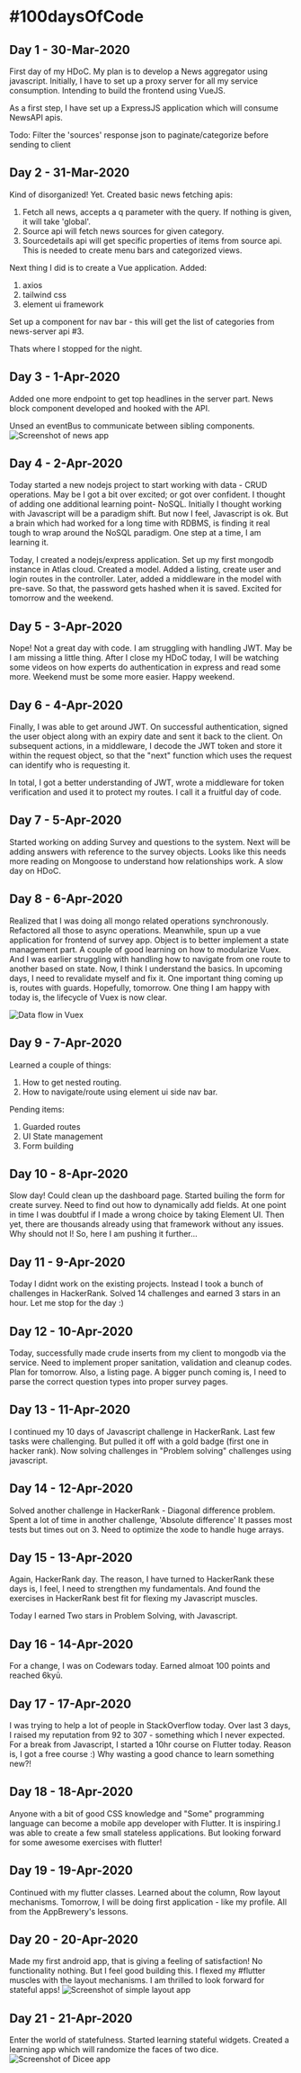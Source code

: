 # #100daysOfCode

## Day 1 - 30-Mar-2020
First day of my HDoC. My plan is to develop a News aggregator using javascript. Initially, I have to set up a proxy server for all my service consumption. Intending to build the frontend using VueJS. 

As a first step, I have set up a ExpressJS application which will consume NewsAPI apis.

Todo: Filter the 'sources' response json to paginate/categorize before sending to client

## Day 2 - 31-Mar-2020
Kind of disorganized! Yet. Created basic news fetching apis:

1. Fetch all news, accepts a q parameter with the query. If nothing is given, it will take 'global'.
2. Source api will fetch news sources for given category.
3. Sourcedetails api will get specific properties of items from source api. This is needed to create menu bars and categorized views.

Next thing I did is to create a Vue application. Added:
1. axios
2. tailwind css
3. element ui framework

Set up a component for nav bar - this will get the list of categories from news-server api #3.

Thats where I stopped for the night.

## Day 3 - 1-Apr-2020
Added one more endpoint to get top headlines in the server part. News block component developed and hooked with the API.

Unsed an eventBus to communicate between sibling components.
![Screenshot of news app](https://github.com/santhoshjanan/100daysOfCode/raw/master/screenshots/hdoc-news-ss.png)

## Day 4 - 2-Apr-2020
Today started a new nodejs project to start working with data - CRUD operations. May be I got a bit over excited; or got over confident. I thought of adding one additional learning point- NoSQL. Initially I thought working with Javascript will be a paradigm shift. But now I feel, Javascript is ok. But a brain which had worked for a long time with RDBMS, is finding it real tough to wrap around the NoSQL paradigm. One step at a time, I am learning it.

Today, I created a nodejs/express application. Set up my first mongodb instance in Atlas cloud. Created a model. Added a listing, create user and login routes in the controller. Later, added a middleware in the model with pre-save. So that, the password gets hashed when it is saved. Excited for tomorrow and the weekend.

## Day 5 - 3-Apr-2020
Nope! Not a great day with code. I am struggling with handling JWT. May be I am missing a little thing. After I close my HDoC today, I will be watching some videos on how experts do authentication in express and read some more. Weekend must be some more easier. Happy weekend.

## Day 6 - 4-Apr-2020
Finally, I was able to get around JWT. On successful authentication, signed the user object along with an expiry date and sent it back to the client. On subsequent actions, in a middleware, I decode the JWT token and store it within the request object, so that the "next" function which uses the request can identify who is requesting it.

In total, I got a better understanding of JWT, wrote a middleware for token verification and used it to protect my routes. I call it a fruitful day of code.

## Day 7 - 5-Apr-2020
Started working on adding Survey and questions to the system. Next will be adding answers with reference to the survey objects. Looks like this needs more reading on Mongoose to understand how relationships work. A slow day on HDoC.

## Day 8 - 6-Apr-2020
Realized that I was doing all mongo related operations synchronously. Refactored all those to async operations. Meanwhile, spun up a vue application for frontend of survey app. Object is to better implement a state management part. A couple of good learning on how to modularize Vuex. And I was earlier struggling with handling how to navigate from one route to another based on state. Now, I think I understand the basics. In upcoming days, I need to revalidate myself and fix it. One important thing coming up is, routes with guards. Hopefully, tomorrow. One thing I am happy with today is, the lifecycle of Vuex is now clear.

![Data flow in Vuex](https://raw.githubusercontent.com/santhoshjanan/100daysOfCode/master/screenshots/Vuex.png)

## Day 9 - 7-Apr-2020
Learned a couple of things: 
1. How to get nested routing.
2. How to navigate/route using element ui side nav bar.

Pending items:
1. Guarded routes
2. UI State management
3. Form building

## Day 10 - 8-Apr-2020
Slow day! Could clean up the dashboard page. Started builing the form for create survey. Need to find out how to dynamically add fields. At one point in time I was doubtful if I made a wrong choice by taking Element UI. Then yet, there are thousands already using that framework without any issues. Why should not I! So, here I am pushing it further...

## Day 11 - 9-Apr-2020
Today I didnt work on the existing projects. Instead I took a bunch of challenges in HackerRank. Solved 14 challenges and earned 3 stars in an hour. Let me stop for the day :)

## Day 12 - 10-Apr-2020
Today, successfully made crude inserts from my client to mongodb via the service. Need to implement proper sanitation, validation and cleanup codes. Plan for tomorrow. Also, a listing page. A bigger punch coming is, I need to parse the correct question types into proper survey pages.

## Day 13 - 11-Apr-2020
I continued my 10 days of Javascript challenge in HackerRank. Last few tasks were challenging. But pulled it off with a gold badge (first one in hacker rank). Now solving challenges in "Problem solving" challenges using javascript.

## Day 14 - 12-Apr-2020

Solved another challenge in HackerRank - Diagonal difference problem. Spent a lot of time in another challenge, 'Absolute difference' It passes most tests but times out on 3. Need to optimize the xode to handle huge arrays.

## Day 15 - 13-Apr-2020

Again, HackerRank day. The reason, I have turned to HackerRank these days is, I feel, I need to strengthen my fundamentals. And found the exercises in HackerRank best fit for flexing my Javascript muscles.

Today I earned Two stars in Problem Solving, with Javascript.

## Day 16 - 14-Apr-2020

For a change, I was on Codewars today. Earned almoat 100 points and reached 6kyū. 

## Day 17 - 17-Apr-2020
I was trying to help a lot of people in StackOverflow today. Over last 3 days, I raised my reputation from 92 to 307 - something which I never expected. For a break from Javascript, I started a 10hr course on Flutter today. Reason is, I got a free course :) Why wasting a good chance to learn something new?!

## Day 18 - 18-Apr-2020
Anyone with a bit of good CSS knowledge and "Some" programming language can become a mobile app developer with Flutter. It is inspiring.I was able to create a few small stateless applications. But looking forward for some awesome exercises with flutter!

## Day 19 - 19-Apr-2020
Continued with my flutter classes. Learned about the column, Row layout mechanisms. Tomorrow, I will be doing first application - like my profile. All from the AppBrewery's lessons.

## Day 20 - 20-Apr-2020
Made my first android app, that is giving a feeling of satisfaction! No functionality nothing. But I feel good building this. I flexed my #flutter muscles with the  layout mechanisms. I am thrilled to look forward for stateful apps!
![Screenshot of simple layout app](https://github.com/santhoshjanan/100daysOfCode/blob/master/screenshots/simplelayout.png)

## Day 21 - 21-Apr-2020
Enter the world of statefulness. Started learning stateful widgets. Created a learning app which will randomize the faces of two dice.
![Screenshot of Dicee app](https://github.com/santhoshjanan/100daysOfCode/blob/master/screenshots/Dicee.png)
